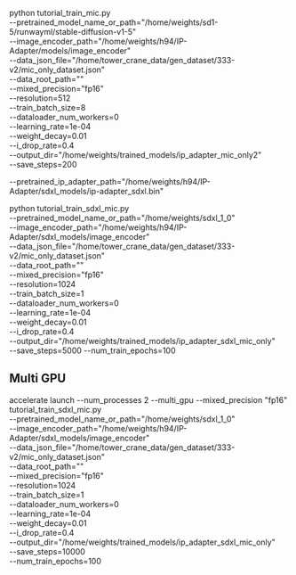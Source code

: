 python tutorial_train_mic.py \
  --pretrained_model_name_or_path="/home/weights/sd1-5/runwayml/stable-diffusion-v1-5" \
  --image_encoder_path="/home/weights/h94/IP-Adapter/models/image_encoder" \
  --data_json_file="/home/tower_crane_data/gen_dataset/333-v2/mic_only_dataset.json" \
  --data_root_path="" \
  --mixed_precision="fp16" \
  --resolution=512 \
  --train_batch_size=8 \
  --dataloader_num_workers=0 \
  --learning_rate=1e-04 \
  --weight_decay=0.01 \
  --i_drop_rate=0.4\
  --output_dir="/home/weights/trained_models/ip_adapter_mic_only2" \
  --save_steps=200


  --pretrained_ip_adapter_path="/home/weights/h94/IP-Adapter/sdxl_models/ip-adapter_sdxl.bin"

python tutorial_train_sdxl_mic.py \
  --pretrained_model_name_or_path="/home/weights/sdxl_1_0" \
  --image_encoder_path="/home/weights/h94/IP-Adapter/sdxl_models/image_encoder" \
  --data_json_file="/home/tower_crane_data/gen_dataset/333-v2/mic_only_dataset.json" \
  --data_root_path="" \
  --mixed_precision="fp16" \
  --resolution=1024 \
  --train_batch_size=1 \
  --dataloader_num_workers=0 \
  --learning_rate=1e-04 \
  --weight_decay=0.01 \
  --i_drop_rate=0.4\
  --output_dir="/home/weights/trained_models/ip_adapter_sdxl_mic_only" \
  --save_steps=5000
  --num_train_epochs=100

## Multi GPU
accelerate launch --num_processes 2 --multi_gpu --mixed_precision "fp16" \
  tutorial_train_sdxl_mic.py \
  --pretrained_model_name_or_path="/home/weights/sdxl_1_0" \
  --image_encoder_path="/home/weights/h94/IP-Adapter/sdxl_models/image_encoder" \
  --data_json_file="/home/tower_crane_data/gen_dataset/333-v2/mic_only_dataset.json" \
  --data_root_path="" \
  --mixed_precision="fp16" \
  --resolution=1024 \
  --train_batch_size=1 \
  --dataloader_num_workers=0 \
  --learning_rate=1e-04 \
  --weight_decay=0.01 \
  --i_drop_rate=0.4\
  --output_dir="/home/weights/trained_models/ip_adapter_sdxl_mic_only" \
  --save_steps=10000 \
  --num_train_epochs=100